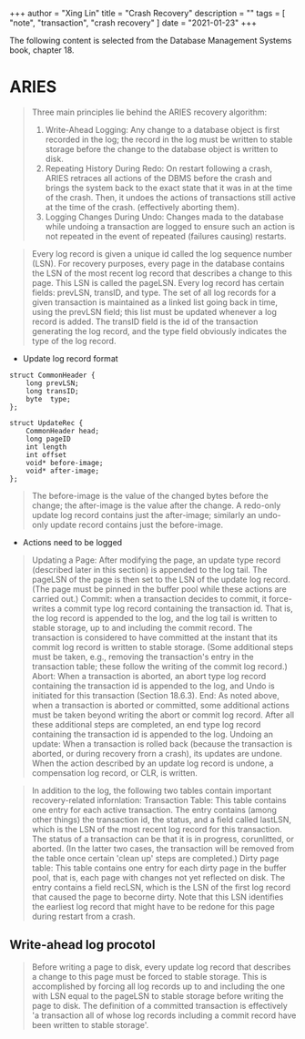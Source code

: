 +++
author = "Xing Lin"
title = "Crash Recovery"
description = ""
tags = [
    "note", "transaction", "crash recovery"
]
date = "2021-01-23"
+++

The following content is selected from the Database Management Systems book, chapter 18. 

# ARIES
> Three main principles lie behind the ARIES recovery algorithm:
> 1. Write-Ahead Logging: Any change to a database object is first recorded in the log; the record in the log must be written to stable storage before the change to the database object is written to disk.
> 2. Repeating History During Redo: On restart following a crash, ARIES retraces all actions of the DBMS before the crash and brings the system back to the exact state that it was in at the time of the crash. Then, it undoes the actions of transactions still active at the time of the crash. (effectively aborting them).
> 3. Logging Changes During Undo: Changes mada to the database while undoing a transaction are logged to ensure such an action is not repeated in the event of repeated (failures causing) restarts.

> Every log record is given a unique id called the log sequence number (LSN).
> For recovery purposes, every page in the database contains the LSN of the most recent log record that describes a change to this page. This LSN is called the pageLSN.
> Every log record has certain fields: prevLSN, transID, and type. The set of all log records for a given transaction is maintained as a linked list going back in time, using the prevLSN field; this list must be updated whenever a log record is added. The transID field is the id of the transaction generating the log record, and the type field obviously indicates the type of the log record.

* Update log record format
```
struct CommonHeader {
    long prevLSN;
    long transID;
    byte  type;
};

struct UpdateRec {
    CommonHeader head;
    long pageID
    int length
    int offset
    void* before-image;
    void* after-image;
};
```
> The before-image is the value of the changed bytes before the change; the after-image is the value after the change. A redo-only update log record contains just the after-image; similarly an undo-only update record contains just the before-image.



* Actions need to be logged
>   Updating a Page: After modifying the page, an update type record (described later in this section) is appended to the log tail. The pageLSN of the page is then set to the LSN of the update log record. (The page must be pinned in the buffer pool while these actions are carried out.)
>   Commit: when a transaction decides to commit, it force-writes a commit type log record containing the transaction id. That is, the log record is appended to the log, and the log tail is written to stable storage, up to and including the commit record. The transaction is considered to have committed at the instant that its commit log record is written to stable storage. (Some additional steps must be taken, e.g., removing the transaction's entry in the transaction table; these follow the writing of the commit log record.)
>   Abort: When a transaction is aborted, an abort type log record containing the transaction id is appended to the log, and Undo is initiated for this transaction (Section 18.6.3).
>   End: As noted above, when a transaction is aborted or committed, some additional actions must be taken beyond writing the abort or commit log record. After all these additional steps are completed, an end type log record containing the transaction id is appended to the log.
>   Undoing an update: When a transaction is rolled back (because the transaction is aborted, or during recovery frorn a crash), its updates are undone. When the action described by an update log record is undone, a compensation log record, or CLR, is written.

> In addition to the log, the following two tables contain important recovery-related infornlation:
>   Transaction Table: This table contains one entry for each active transaction. The entry contains (among other things) the transaction id, the status, and a field called lastLSN, which is the LSN of the most recent log record for this transaction. The status of a transaction can be that it is in progress, corunlitted, or aborted. (In the latter two cases, the transaction will be removed from the table once certain 'clean up' steps are completed.)
>   Dirty page table: This table contains one entry for each dirty page in the buffer pool, that is, each page with changes not yet reflected on disk. The entry contains a field recLSN, which is the LSN of the first log record that caused the page to becorne dirty. Note that this LSN identifies the earliest log record that might have to be redone for this page during restart from a crash.

## Write-ahead log procotol
>   Before writing a page to disk, every update log record that describes a change to this page must be forced to stable storage. This is accomplished by forcing all log records up to and including the one with LSN equal to the pageLSN to stable storage before writing the page to disk.
>   The definition of a committed transaction is effectively 'a transaction all of whose log records including a commit record have been written to stable storage'.